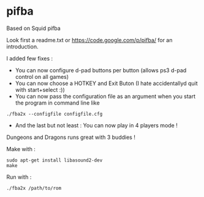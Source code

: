 pifba
=====
Based on Squid pifba

Look first a readme.txt or https://code.google.com/p/pifba/ for an introduction.

I added few fixes : 

- You can now configure d-pad buttons per button (allows ps3 d-pad control on all games)
- You can now choose a HOTKEY and Exit Buton (I hate accidentallyd quit with start+select :))
- You can now pass the configuration file as an argument when you start the program in command line like 
```shell
./fba2x --configfile configfile.cfg
```
- And the last but not least : You can now play in 4 players mode !

Dungeons and Dragons runs great with 3 buddies !


Make with :
```shell
sudo apt-get install libasound2-dev
make
```

Run with :
```shell
./fba2x /path/to/rom
```

